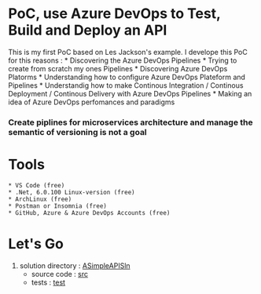 # PoC, use Azure DevOps to Test, Build and Deploy an API
This is my first PoC based on Les Jackson's example. I develope this PoC for this reasons :
    * Discovering the Azure DevOps Pipelines
    * Trying to create from scratch my ones Pipelines
    * Discovering Azure DevOps Platorms
    * Understanding how to configure Azure DevOps Plateform and Pipelines
    * Understandig how to make Continous Integration / Continous Deployment / Continous Delivery with Azure DevOps Pipelines
    * Making an idea of Azure DevOps perfomances and paradigms

### Create piplines for microservices architecture and manage the semantic of versioning is not a goal

# Tools
    * VS Code (free)
    * .Net, 6.0.100 Linux-version (free)
    * ArchLinux (free)
    * Postman or Insomnia (free)
    * GitHub, Azure & Azure DevOps Accounts (free)

# Let's Go

1. solution directory : [ASimpleAPISln](ASimpleAPISln)
    * source code : [src](ASimpleAPISln/src)
    * tests : [test](ASimpleAPISln/test)